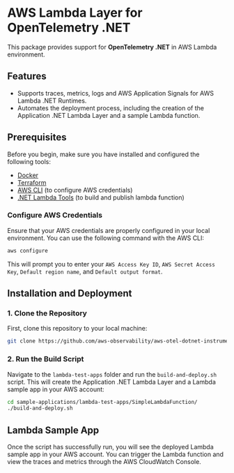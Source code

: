 # AWS Lambda Layer for OpenTelemetry .NET

This package provides support for **OpenTelemetry .NET** in AWS Lambda environment.

## Features

- Supports traces, metrics, logs and AWS Application Signals for AWS Lambda .NET Runtimes.
- Automates the deployment process, including the creation of the Application .NET Lambda Layer and a sample Lambda function.

## Prerequisites

Before you begin, make sure you have installed and configured the following tools:

- [Docker](https://www.docker.com/get-started)
- [Terraform](https://www.terraform.io/downloads)
- [AWS CLI](https://aws.amazon.com/cli/) (to configure AWS credentials)
- [.NET Lambda Tools](https://docs.aws.amazon.com/lambda/latest/dg/csharp-package-cli.html) (to build and publish lambda function)

### Configure AWS Credentials

Ensure that your AWS credentials are properly configured in your local environment. You can use the following command with the AWS CLI:

```bash
aws configure
```
This will prompt you to enter your `AWS Access Key ID`, `AWS Secret Access Key`, `Default region name`, and `Default output format`.

## Installation and Deployment

### 1. Clone the Repository

First, clone this repository to your local machine:

```bash
git clone https://github.com/aws-observability/aws-otel-dotnet-instrumentation.git
```

### 2. Run the Build Script

Navigate to the `lambda-test-apps` folder and run the `build-and-deploy.sh` script. This will create the Application .NET Lambda Layer and a Lambda sample app in your AWS account:

```bash
cd sample-applications/lambda-test-apps/SimpleLambdaFunction/
./build-and-deploy.sh
```

## Lambda Sample App

Once the script has successfully run, you will see the deployed Lambda sample app in your AWS account. You can trigger the 
Lambda function and view the traces and metrics through the AWS CloudWatch Console.